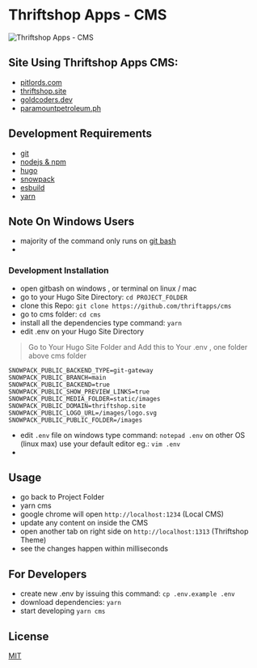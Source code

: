 # Thriftshop Apps - CMS

![Thriftshop Apps - CMS](https://user-images.githubusercontent.com/55337687/120845837-ec50ee00-c5a3-11eb-9b7f-3cfcf46af3c5.png)

## Site Using Thriftshop Apps CMS:

- [pitlords.com](https://pitlords.com)
- [thriftshop.site](https://thriftshop.site)
- [goldcoders.dev](https://goldcoders.dev)
- [paramountpetroleum.ph](https://paramountpetroleum.ph)

## Development Requirements

- [git](https://git-scm.com/downloads)
- [nodejs & npm](https://nodejs.org/en/download/)
- [hugo](https://github.com/gohugoio/hugo/releases)
- [snowpack](https://www.snowpack.dev/tutorials/getting-started)
- [esbuild](https://esbuild.github.io/getting-started/)
- [yarn](https://yarnpkg.com/getting-started/install)

## Note On Windows Users
- majority of the command only runs on [git bash](https://git-scm.com/downloads)
- 
### Development Installation
- open gitbash on windows , or terminal on linux / mac
- go to your Hugo Site Directory: `cd PROJECT_FOLDER`
- clone this Repo: `git clone https://github.com/thriftapps/cms`
- go to cms folder: `cd cms`
- install all the dependencies type command: `yarn`
- edit .env on your Hugo Site Directory 

> Go to Your Hugo Site Folder and Add this to Your .env , one folder above cms folder

```
SNOWPACK_PUBLIC_BACKEND_TYPE=git-gateway
SNOWPACK_PUBLIC_BRANCH=main
SNOWPACK_PUBLIC_BACKEND=true
SNOWPACK_PUBLIC_SHOW_PREVIEW_LINKS=true
SNOWPACK_PUBLIC_MEDIA_FOLDER=static/images
SNOWPACK_PUBLIC_DOMAIN=thriftshop.site
SNOWPACK_PUBLIC_LOGO_URL=/images/logo.svg
SNOWPACK_PUBLIC_PUBLIC_FOLDER=/images
```
- edit `.env` file on windows type command: `notepad .env` on other OS (linux max) use your default editor eg.: `vim .env`
- 
## Usage
- go back to Project Folder
- yarn cms
- google chrome will open  `http://localhost:1234` (Local CMS)
- update any content on inside the CMS
- open another tab on right side on `http://localhost:1313` (Thriftshop Theme)
- see the changes happen within milliseconds

## For Developers
- create new .env by issuing this command: `cp .env.example .env`
- download dependencies: `yarn` 
- start developing `yarn cms`
## License

[MIT](./LICENSE)
